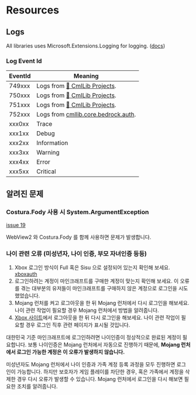 # Resources

## Logs

All libraries uses Microsoft.Extensions.Logging for logging. ([docs](https://learn.microsoft.com/en-us/dotnet/core/extensions/logging?tabs=command-line))

### Log Event Id

| EventId | Meaning |
|---------|---------|
| 749xxx | Logs from [🧊 CmlLib Projects](xboxauthnet.game/README.md). |
| 750xxx | Logs from [🧊 CmlLib Projects](xboxauthnet.game.msal/README.md). |
| 751xxx | Logs from [🧊 CmlLib Projects](cmllib.core.auth.microsoft/README.md). |
| 752xxx | Logs from [cmllib.core.bedrock.auth](cmllib.core.bedrock.auth.md). |
| xxx0xx | Trace |
| xxx1xx | Debug |
| xxx2xx | Information |
| xxx3xx | Warning |
| xxx4xx | Error |
| xxx5xx | Critical |

## 알려진  문제

### Costura.Fody 사용 시 System.ArgumentException

[issue 19](https://github.com/CmlLib/CmlLib.Core.Auth.Microsoft/issues/19)

WebView2 와 Costura.Fody 를 함께 사용하면 문제가 발생합니다.

### 나이 관련 오류 (미성년자, 나이 인증, 부모 자녀인증 등등)

1. Xbox 로그인 방식이 Full 혹은 Sisu  으로 설정되어 있는지 확인해 보세요. [xboxauth](xboxauthnet.game/xboxauth.md)
2. 로그인하려는 계정이 마인크래프트를 구매한 계정이 맞는지 확인해 보세요. 이 오류를 겪는 대부분의 유저들이 마인크래프트를 구매하지 않은 계정으로 로그인을 시도했었습니다.
3. Mojang 런처를 켜고 로그아웃을 한 뒤 Mojang 런처에서 다시 로그인을 해보세요. 나이 관련 작업이 필요할 경우 Mojang 런처에서 방법을 알려줍니다.
4. [Xbox 사이트](https://www.xbox.com)에서 로그아웃을 한 뒤 다시 로그인을 해보세요. 나이 관련 작업이 필요할 경우 로그인 직후 관련 페이지가 표시될 것입니다.

대한민국 기준 마인크래프트에 로그인하려면 나이인증이 정상적으로 완료된 계정이 필요합니다. 보통 나이인증은 Mojang 런처에서 자동으로 진행하기 때문에, **Mojang 런처에서 로그인 가능한 계정은 이 오류가 발생하지 않습니다.**

미성년자도 Mojang 런처에서 나이 인증과 가족 계정 등록 과정을 모두 진행하면 로그인이 가능합니다. 하지만 보호자가 게임 플레이를 차단한 경우, 혹은 가족에서 계정을 삭제한 경우 다시 오류가 발생할 수 있습니다. Mojang 런처에서 로그인을 다시 해보면 필요한 조치를 알려줍니다.
